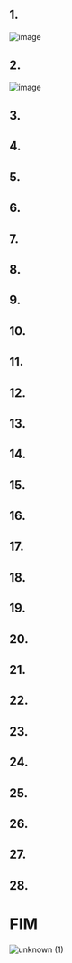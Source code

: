 ## 1.

![image](https://user-images.githubusercontent.com/15125899/171267451-907b8320-ca4e-4468-8bb7-c031d1cc4879.png)

## 2.

![image](https://user-images.githubusercontent.com/15125899/171269460-013cddc5-ece9-42ba-993f-4b0b5cefd7f8.png)

## 3.



## 4.



## 5.



## 6.



## 7.



## 8.



## 9.



## 10.



## 11.



## 12.



## 13.



## 14.



## 15.



## 16.



## 17.



## 18.



## 19.



## 20.



## 21.



## 22.



## 23.



## 24.



## 25.



## 26.



## 27.



## 28.



# FIM
![unknown (1)](https://user-images.githubusercontent.com/15125899/171236840-a17e89f7-3928-4d50-9220-44b5b57bb5b4.png)
